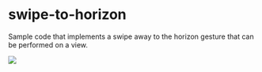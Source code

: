 # swipe-to-horizon
Sample code that implements a swipe away to the horizon gesture that can be performed on a view.

<img src="https://cloud.githubusercontent.com/assets/10542894/8091621/2fb44ac6-0fb5-11e5-9837-df71925c6170.gif"/>
